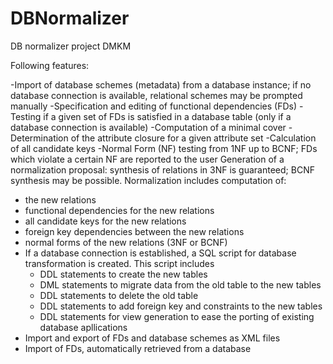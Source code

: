 DBNormalizer
============

DB normalizer project DMKM

Following features:

-Import of database schemes (metadata) from a database instance; if no database connection is available, relational schemes may be prompted manually
-Specification and editing of functional dependencies (FDs)
-Testing if a given set of FDs is satisfied in a database table (only if a database connection is available)
-Computation of a minimal cover
-Determination of the attribute closure for a given attribute set
-Calculation of all candidate keys
-Normal Form (NF) testing from 1NF up to BCNF; FDs which violate a certain NF are reported to the user
Generation of a normalization proposal: synthesis of relations in 3NF is guaranteed; BCNF synthesis may be possible. Normalization includes computation of:
  - the new relations
  - functional dependencies for the new relations
  - all candidate keys for the new relations
  - foreign key dependencies between the new relations
  - normal forms of the new relations (3NF or BCNF)
- If a database connection is established, a SQL script for database transformation is created. This script includes
  - DDL statements to create the new tables
  - DML statements to migrate data from the old table to the new tables
  - DDL statements to delete the old table
  - DDL statements to add foreign key and constraints to the new tables
  - DDL statements for view generation to ease the porting of existing database apllications
- Import and export of FDs and database schemes as XML files
- Import of FDs, automatically retrieved from a database
